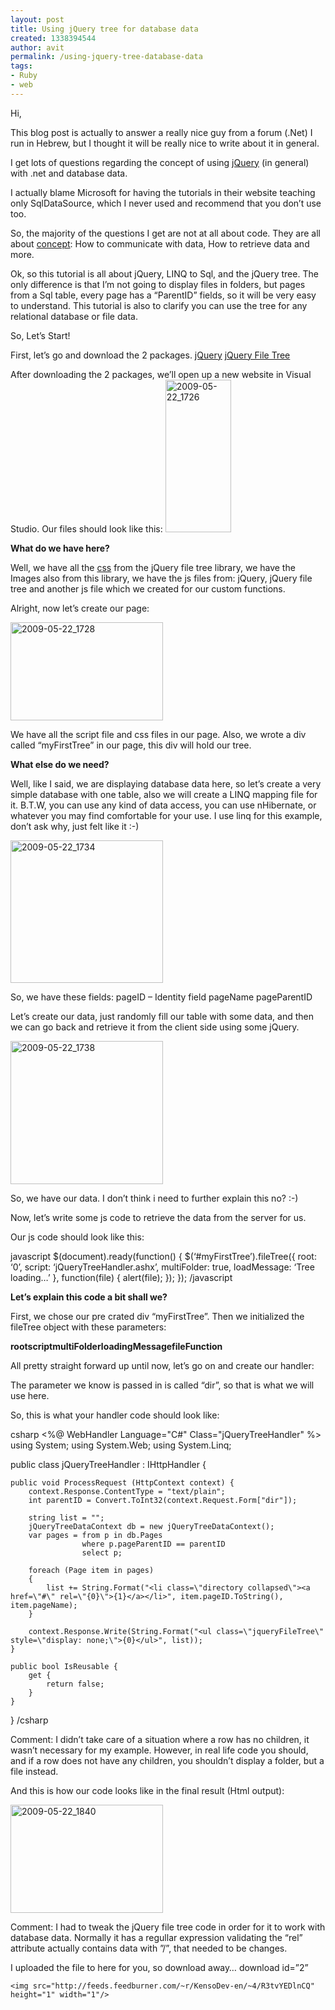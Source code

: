 ```yaml
---
layout: post
title: Using jQuery tree for database data
created: 1338394544
author: avit
permalink: /using-jquery-tree-database-data
tags:
- Ruby
- web
---
```

<p>Hi,</p>

<p>This blog post is actually to answer a really nice guy from a forum (.Net) I run in Hebrew, but I thought it will be really nice to write about it in general.</p>

<p>I get lots of questions regarding the concept of using <a href='http://www.kensodev.com/category/jquery/' target='_blank' title='jQuery'>jQuery</a> (in general) with .net and database data.</p>

<p>I actually blame Microsoft for having the tutorials in their website teaching only SqlDataSource, which I never used and recommend that you don’t use too.</p>

<p>So, the majority of the questions I get are not at all about code. They are all about <a href='http://www.kensodev.com/category/concept/' target='_blank' title='Concept'>concept</a>: How to communicate with data, How to retrieve data and more.</p>

<p>Ok, so this tutorial is all about jQuery, LINQ to Sql, and the jQuery tree. The only difference is that I’m not going to display files in folders, but pages from a Sql table, every page has a “ParentID” fields, so it will be very easy to understand. This tutorial is also to clarify you can use the tree for any relational database or file data.</p>

<p>So, Let’s Start!</p>

<p>First, let’s go and download the 2 packages. <a href='http://www.jquery.com' target='_blank'>jQuery</a> <a href='http://abeautifulsite.net/notebook/58' target='_blank'>jQuery File Tree</a></p>

<p>After downloading the 2 packages, we’ll open up a new website in Visual Studio. Our files should look like this: <a href='http://www.kensodev.com/wp-content/uploads/2009/05/20090522-1726.png'><img alt='2009-05-22_1726' border='0' height='244' src='http://www.kensodev.com/wp-content/uploads/2009/05/20090522-1726-thumb.png' style='display: inline; border-width: 0px;' title='2009-05-22_1726' width='105' /></a></p>
<strong>What do we have here?
</strong>
<p>Well, we have all the <a href='http://www.kensodev.com/tag/css'>css</a> from the jQuery file tree library, we have the Images also from this library, we have the js files from: jQuery, jQuery file tree and another js file which we created for our custom functions.</p>

<p>Alright, now let’s create our page:</p>
<a href='http://www.kensodev.com/wp-content/uploads/2009/05/20090522-1728.png'><img alt='2009-05-22_1728' border='0' height='157' src='http://www.kensodev.com/wp-content/uploads/2009/05/20090522-1728-thumb.png' style='display: inline; border-width: 0px;' title='2009-05-22_1728' width='244' /></a>
<p>We have all the script file and css files in our page. Also, we wrote a div called “myFirstTree” in our page, this div will hold our tree.</p>
<strong>What else do we need?</strong>
<p>Well, like I said, we are displaying database data here, so let’s create a very simple database with one table, also we will create a LINQ mapping file for it. B.T.W, you can use any kind of data access, you can use nHibernate, or whatever you may find comfortable for your use. I use linq for this example, don’t ask why, just felt like it :-)</p>
<a href='http://www.kensodev.com/wp-content/uploads/2009/05/20090522-1734.png'><img alt='2009-05-22_1734' border='0' height='228' src='http://www.kensodev.com/wp-content/uploads/2009/05/20090522-1734-thumb.png' style='display: inline; border-width: 0px;' title='2009-05-22_1734' width='244' /></a>
<p>So, we have these fields: pageID – Identity field pageName pageParentID</p>

<p>Let’s create our data, just randomly fill our table with some data, and then we can go back and retrieve it from the client side using some jQuery.</p>
<a href='http://www.kensodev.com/wp-content/uploads/2009/05/20090522-1738.png'><img alt='2009-05-22_1738' border='0' height='229' src='http://www.kensodev.com/wp-content/uploads/2009/05/20090522-1738-thumb.png' style='display: inline; border-width: 0px;' title='2009-05-22_1738' width='244' /></a>
<p>So, we have our data. I don’t think i need to further explain this no? :-)</p>

<p>Now, let’s write some js code to retrieve the data from the server for us.</p>

<p>Our js code should look like this:</p>

<p><span>javascript</span> $(document).ready(function() { $(‘#myFirstTree’).fileTree({ root: ‘0’, script: ‘jQueryTreeHandler.ashx’, multiFolder: true, loadMessage: ‘Tree loading…’ }, function(file) { alert(file); }); }); <span>/javascript</span></p>
<strong>Let’s explain this code a bit shall we?</strong>
<p>First, we chose our pre crated div “myFirstTree”. Then we initialized the fileTree object with these parameters:</p>
<strong>root</strong><strong>script</strong><strong>multiFolder</strong><strong>loadingMessage</strong><strong>fileFunction</strong>
<p>All pretty straight forward up until now, let’s go on and create our handler:</p>

<p>The parameter we know is passed in is called “dir”, so that is what we will use here.</p>

<p>So, this is what your handler code should look like:</p>

<p><span>csharp</span> <%@ WebHandler Language="C#" Class="jQueryTreeHandler" %> using System; using System.Web; using System.Linq;</p>

<p>public class jQueryTreeHandler : IHttpHandler {</p>

<pre><code>public void ProcessRequest (HttpContext context) {
    context.Response.ContentType = &quot;text/plain&quot;;
    int parentID = Convert.ToInt32(context.Request.Form[&quot;dir&quot;]);

    string list = &quot;&quot;;
    jQueryTreeDataContext db = new jQueryTreeDataContext();
    var pages = from p in db.Pages
                where p.pageParentID == parentID
                select p;

    foreach (Page item in pages)
    {
        list += String.Format(&quot;&lt;li class=\&quot;directory collapsed\&quot;&gt;&lt;a href=\&quot;#\&quot; rel=\&quot;{0}\&quot;&gt;{1}&lt;/a&gt;&lt;/li&gt;&quot;, item.pageID.ToString(), item.pageName);
    }

    context.Response.Write(String.Format(&quot;&lt;ul class=\&quot;jqueryFileTree\&quot; style=\&quot;display: none;\&quot;&gt;{0}&lt;/ul&gt;&quot;, list));
}

public bool IsReusable {
    get {
        return false;
    }
}</code></pre>

<p>} <span>/csharp</span></p>

<p>Comment: I didn’t take care of a situation where a row has no children, it wasn’t necessary for my example. However, in real life code you should, and if a row does not have any children, you shouldn’t display a folder, but a file instead.</p>

<p>And this is how our code looks like in the final result (Html output):</p>
<a href='http://www.kensodev.com/wp-content/uploads/2009/05/20090522-1840.png'><img alt='2009-05-22_1840' border='0' height='173' src='http://www.kensodev.com/wp-content/uploads/2009/05/20090522-1840-thumb.png' style='display: inline; border-width: 0px;' title='2009-05-22_1840' width='244' /></a>
<p>Comment: I had to tweak the jQuery file tree code in order for it to work with database data. Normally it has a regullar expression validating the “rel” attribute actually contains data with ”/”, that needed to be changes.</p>

<p>I uploaded the file to here for you, so download away… <span>download id=”2”</span></p>
      
    <img src="http://feeds.feedburner.com/~r/KensoDev-en/~4/R3tvYEDlnCQ" height="1" width="1"/>
